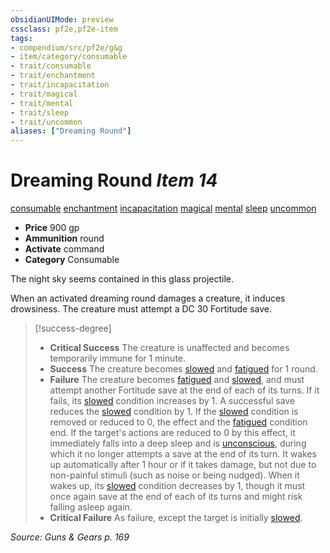 ```yaml
---
obsidianUIMode: preview
cssclass: pf2e,pf2e-item
tags:
- compendium/src/pf2e/g&g
- item/category/consumable
- trait/consumable
- trait/enchantment
- trait/incapacitation
- trait/magical
- trait/mental
- trait/sleep
- trait/uncommon
aliases: ["Dreaming Round"]
---
```

# Dreaming Round *Item 14*  
[consumable](/rules/traits/consumable.md)  [enchantment](/rules/traits/enchantment.md)  [incapacitation](/rules/traits/incapacitation.md)  [magical](/rules/traits/magical.md)  [mental](/rules/traits/mental.md)  [sleep](/rules/traits/sleep.md)  [uncommon](/rules/traits/uncommon.md)  

- **Price** 900 gp
- **Ammunition** round
- **Activate** command
- **Category** Consumable

The night sky seems contained in this glass projectile.

When an activated dreaming round damages a creature, it induces drowsiness. The creature must attempt a DC 30 Fortitude save.

> [!success-degree] 
> - **Critical Success** The creature is unaffected and becomes temporarily immune for 1 minute.
> - **Success** The creature becomes [slowed](/rules/conditions.md#Slowed) and [fatigued](/rules/conditions.md#Fatigued) for 1 round.
> - **Failure** The creature becomes [fatigued](/rules/conditions.md#Fatigued) and [slowed](/rules/conditions.md#Slowed), and must attempt another Fortitude save at the end of each of its turns. If it fails, its [slowed](/rules/conditions.md#Slowed) condition increases by 1. A successful save reduces the [slowed](/rules/conditions.md#Slowed) condition by 1. If the [slowed](/rules/conditions.md#Slowed) condition is removed or reduced to 0, the effect and the [fatigued](/rules/conditions.md#Fatigued) condition end. If the target's actions are reduced to 0 by this effect, it immediately falls into a deep sleep and is [unconscious](/rules/conditions.md#Unconscious), during which it no longer attempts a save at the end of its turn. It wakes up automatically after 1 hour or if it takes damage, but not due to non-painful stimuli (such as noise or being nudged). When it wakes up, its [slowed](/rules/conditions.md#Slowed) condition decreases by 1, though it must once again save at the end of each of its turns and might risk falling asleep again.
> - **Critical Failure** As failure, except the target is initially [slowed](/rules/conditions.md#Slowed).

*Source: Guns & Gears p. 169*